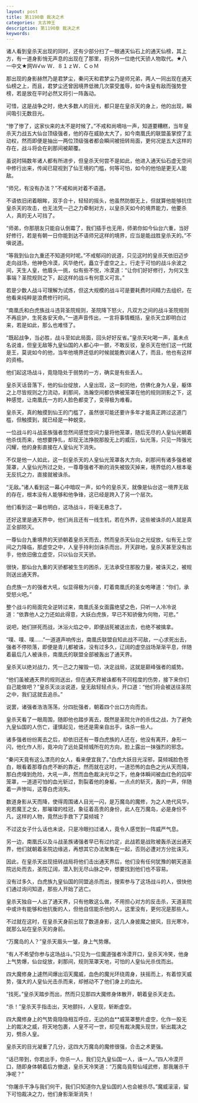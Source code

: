 ```yaml
---
layout: post
title: 第1190章 裁决之术
categories: 太古神王
description: 第1190章 裁决之术
keywords:
---
```


诸人看到皇杀天出现的同时，还有少部分扫了一眼通天仙石上的通天仙榜，其上方，有一道身影悄无声息的出现在了那里，将另外一位绝代天骄人物取代。★八一中文★网Ｗ√ｗ Ｗ．８１ｚＷ．ＣｏＭ

那出现的身影赫然乃是君梦尘，秦问天和君梦尘乃是师兄弟，两人一同出现在通天仙榜之上，而且，君梦尘还曾因境界低微几次蒙受羞辱，如今诛皇有敌而强势登榜，若是放在平时必然又将引一阵轰动。

可惜，这是战争之时，绝大多数人的目光，都只是在皇杀天的身上，他的出现，瞬间吸引无数目光。

“惨了惨了，这家伙来的太不是时候了。”不戒和尚嘀咕一声，知道要糟糕，当年皇杀天力战五大仙台顶级强者，他的存在威胁太大了，如今南凰氏的联盟虽掌控了主动权，然而即便是抽出一两位顶级强者都会瞬间被扭转局面，更何况是五大这样的存在，战斗将会在刹那间被颠覆。

虽说时隔数年诸人都有所进步，但皇杀天何尝不是如此，他进入通天仙石虚无空间中修行出来，传闻已窥视到了仙王境的门槛，何等可怕，如今的他怕是更无人能敌。

“师兄，有没有办法？”不戒和尚对着不语道。

不语依旧闭着眼眸，双手合十，轻轻的摇头，他虽然防御无上，但就算他能够抗住皇杀天的攻击，也无法凭一己之力牵制对方，以皇杀天如今的境界能力，他要杀人，真的无人可挡了。

“师弟，你那朋友只能自认倒霉了，我们插手也无用，师弟你如今仙台六重，当好好修行，若是有朝一日你能到达不语师兄这样的境界，应当是能战胜皇杀天的。”不嗔说道。

“等我到仙台九重还不知道何时呢。”不戒郁闷的说道，只见这时的皇杀天依旧迈步走向战场，他神色冷漠，风华绝代，矗立于虚空之上，行走于可怕的战斗余波之间，天生人皇，他眉头一挑，似有些不悦，冷漠道：“让你们好好修行，为何又生事端？圣院规则之下，起这样的战斗有何意义可言。”

若是少数人战斗可理解为试炼，但这大规模的战斗可是要耗费时间精力去组织，在他看来纯粹是浪费修行时间。

“南凰氏和白虎族战斗违背圣院规则，圣院降下怒火，凡双方之间的战斗圣院规则不再庇护，生死各安天命。”一道声音传出，一言将事情概括，皇杀天立即明白过来，若是如此，那么也难怪了。

“既起战争，当必胜，战斗至如此局面，回头好好反省。”皇杀天叱喝一声，虽未点名说谁，但皇无敌等九皇仙国的人都心中一颤，不敢反驳，皇杀天在他们这一代就是王，莫说如今的他，当年他境界还低的时候就能教训诸人了，而且，他也有这样的资格。

他们起这场战斗，竟隐隐处于弱势的一方，确实是有些丢人。

皇杀天话音落下，他的仙台绽放，人皇出现，这一刻的他，仿佛化身为人皇，躯体之上尽皆规则之力流动，刹那间，浩瀚空间都仿佛被笼罩在他的规则阴影之下，这种感觉，让南凰氏一方的人脸色都变了，变得极为难看。

皇杀天，真的触摸到仙王的门槛了，虽然很可能还要许多年才能真正跨过这道门槛，但触摸到，就已经是一种蜕变。

一位战斗的斗战圣族强者忽然间感觉空间力量将他笼罩，随后无尽的人皇仙光朝着他杀伐而来，他想要挣扎，却现无法挣脱那股无上的威压，仙光落，只见一阵强光闪耀，他的身影直接在人皇仙光下消失。

不仅是他一人如此，这一刻皇杀天的人皇仙光笼罩各大方向，刹那间有诸多强者被笼罩，人皇仙光所过之处，一尊尊强者不断的消失被毁灭掉来，境界低的人根本毫无反抗之力，直接就被诛杀。

“无敌。”诸人看到这一幕心中暗叹一声，如今的皇杀天，就像是仙台这一境界无敌的存在，根本没有人能够和他争锋，这已经是跨入了另一个层次。

他们看到这一幕也明白，这场战斗，将毫无悬念了。

还好这里是通天界中，他们尚且还有一线生机，若在外界，这些被诛杀的人就是真正全部陨灭。

一尊仙台九重境界的天骄朝着皇杀天而去，然而皇杀天仙台之光绽放，似有无上空间之力降临，那虚空之中，人皇手持利剑诛杀而出，开天辟地，皇杀天甚至没有出手，他依旧傲立虚空，只以仙台灭天骄。

很快，那仙台九重的天骄都被生生的困杀，无法承受住那股力量，被诛灭之，被规则送出通天界。

白虎族一方的强者大吼，似显得极为兴奋，盯着南凰氏的圣女咆哮道：“你们，承受怒火吧。”

整个战斗的局面完全逆转过来，南凰氏圣女面露绝望之色，只听一人冷冷说道：“依靠他人之力还如此得意，大妖白虎族，早已不知骄傲为何物，可悲。”

说吧，她们拼死而战，沐浴火焰之中，即便战死被送出去，也绝不被擒拿。

“噗、噗、噗……”一道道声响传出，南凰氏联盟自知此战不可敌，一心求死出去，强者不停陨落，即便是青儿都被诛，没有过多久，辽阔的虚空战场渐渐平息，伴随着最后几人被诛杀，南凰氏的联盟全部被轰出了通天界。

皇杀天以绝对战力，凭一己之力摧毁一切，决定战局，这就是巅峰强者的威势。

“他们虽被通天界的规则送出，但在通天界被诛都有不同程度的伤势，接下来你们自己能做吧？”皇杀天淡淡说道，皇无敌轻轻点头，开口道：“他们将会被送往圣院之中，我们这就去追杀。”

说罢，诸强者浩浩荡荡，分四批强者，朝着四个出口方向而去。

皇杀天看了一眼周围，随即他也踏步离去，既然是圣院允许的杀伐之战，为了避免九皇仙国的人伤亡，谨慎起见，他还是需亲自出手，诛杀一些人。

诸多强者纷纷离去之后，却依旧还有一尊白虎族的人还在，他没有离开，身形一闪，他化作人形，竟冲向了远处莫倾城所在的方向，脸上露出一抹强烈的邪念。

“秦问天竟有这么漂亮的女人，看来便宜我了。”白虎大妖目光淫邪，莫倾城脸色苍白，眼看着那尊白虎不断的靠近，然而就在这时，一道恐怖的血色之光从天而降，那白虎嗅到危险，大吼一声，然而血色裁决光华之下，他身体瞬间被血红色的囚牢笼罩，一道道可怕的血光斩过，割裂着他的身躯，一点点的斩灭，轰的一声，伴随着一声惨叫，这尊白虎消失。

数道身影从天而降，使得周围诸人目光一闪，是万魔岛的魔修，为之人绝代风华，宛若魔王之女，那璀璨的桂冠，象征着高贵的身份，此人在万魔岛，必是身份不凡，这样的人物，竟然出手救下了莫倾城？

不过这女子什么话也未说，只是冷眼扫过诸人，竟令人感觉到一阵威严气息。

另一边，南凰氏以及斗战圣族诸强者早已有过约定，此战若是战败被轰杀送出通天界，他们就朝着圣院边缘逃，再想其它办法聚集在一起，否则必遭对方分批诛灭。

因此，在皇杀天出现扭转战局将他们击出通天界后，他们没有任何犹豫的朝天道圣院远处而去，圣院辽阔，潜入到无尽山脉之中，想要找到他们也不容易。

没有过多久，白虎族九皇仙国的同盟追杀而出，搜索参与了这场战斗的人，很快他们通过询问知道，那些人开始了逃亡。

皇杀天独自一人出了通天界，只有他敢这么做，不用担心对方的反击杀，天道圣院中或许有能够和他抗衡的人，但他自信能杀他的人，这里没有，更何况是那些人。

不过就在这时，在皇杀天身前出现了数道身影，这几人身披魔之披风，目光寒冷，就那么站在皇杀天的身前。

“万魔岛的人？”皇杀天眉头一皱，身上气势爆。

“有人不希望你参与这场战斗。”只见为一位魔道强者冷漠开口，皇杀天冷笑，他身上气势爆，仙台绽放，刹那间，规则笼罩天地，可怕的人皇仙光杀伐而出。

四大魔修身上遽然间爆出滔天魔威，血色的魔光环绕周身，扶摇而上，有着惊天威势，强大的人皇仙光击杀而来，却撼动不了他们身上的血光。

“找死。”皇杀天踏步而出，然而只见那四大魔修身体散开，朝着皇杀天走去。

“杀！”皇杀天手指击出，天地颤抖，人皇现，斩断虚空。

四大魔修身上的气势竟隐隐相互呼应，无边的血**威笼罩整片虚空，化作一股无上的裁决之威，将天地包裹，人皇不可一世，却见有裁决魔头现世，斩出裁决之刃，劈杀人皇。

皇杀天的目光凝重了几分，这四大万魔岛的魔修很强，合击之术更强。

“话已带到，你若出手，你杀一人，我们见九皇仙国一人，诛一人。”四人冷漠开口，随即身体朝着后方撤退，皇杀天冷笑道：“万魔岛竟帮仙域武修，那我屠杀干净呢？”

“你屠杀干净与我们何干，我们只知道你九皇仙国的人也会被杀尽。”魔威滚滚，留下可怕裁决之力，他们身影渐渐消失！
